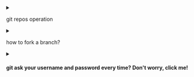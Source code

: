 <details>
<summary>

git repos operation

</summary>

# Most used!

> git clone --- <url> <local folder name> Clone a repository into a new directory, <local folder name> can be omitted.

> git add . ---Add file contents to the index

> git pull ---upload changed files from remote repos

> git commit -m "message..."

> git push ---push to the remote branch

### Used not that frequent?maybe:-)

> git config --user.email... ---configure your info

> git status ---check your repos status.

</details>

<details>
<summary>

how to fork a branch?

</summary>

1. first step: create a fork ![create fork](../../images/fork.png)
2. make some change on the repos forked from the master branch
3. add a pull request on your local ![pull request](../../images/pull-request.png)


[Citation](https://blog.scottlowe.org/2015/01/27/using-fork-branch-git-workflow/)

</details>


<details>
<summary>

#### git ask your username and password every time? Don't worry, click me!

</summary>

```sh

git config --global credential.helper store
# this command will store your usrname and pwd<3
```

</details>
